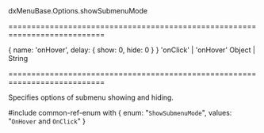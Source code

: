 <!--id-->dxMenuBase.Options.showSubmenuMode<!--/id-->
===========================================================================
<!--default-->{ name: 'onHover', delay: { show: 0, hide: 0 } }<!--/default-->
<!--acceptValues-->'onClick' | 'onHover'<!--/acceptValues-->
<!--type-->Object | String<!--/type-->
===========================================================================

<!--shortDescription-->
Specifies options of submenu showing and hiding.
<!--/shortDescription-->

<!--fullDescription-->
#include common-ref-enum with {
    enum: "`ShowSubmenuMode`",
    values: "`OnHover` and `OnClick`"
}
<!--/fullDescription-->